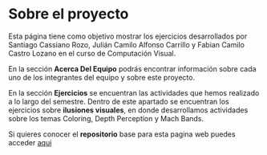 # Sobre el proyecto

Esta página tiene como objetivo mostrar los ejercicios desarrollados por Santiago Cassiano Rozo, Julián Camilo Alfonso Carrillo y Fabian Camilo Castro Lozano en el curso de Computación Visual.
 
En la sección **Acerca Del Equipo** podrás encontrar información sobre cada uno de los integrantes del equipo y sobre este proyecto.

En la sección **Ejercicios** se encuentran las actividades que hemos realizado a lo largo del semestre. Dentro de este apartado se encuentran los ejercicios sobre **ilusiones visuales**, en donde desarrollamos actividades sobre los temas Coloring, Depth Perception y Mach Bands.

Si quieres conocer el **repositorio** base para esta pagina web puedes acceder [aqui](https://github.com/visualComputing2023-1-SJF/showcase)